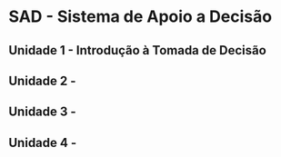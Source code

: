 # SAD - Sistema de Apoio a Decisão

## Unidade 1 - Introdução à Tomada de Decisão
## Unidade 2 - 
## Unidade 3 - 
## Unidade 4 - 
